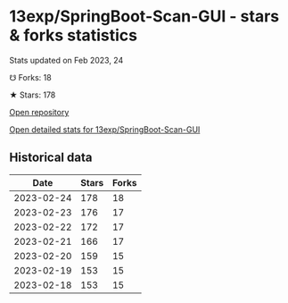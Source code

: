# 13exp/SpringBoot-Scan-GUI - stars & forks statistics

Stats updated on Feb 2023, 24

☋ Forks: 18

★ Stars: 178

[Open repository](https://github.com/13exp/SpringBoot-Scan-GUI)

[Open detailed stats for 13exp/SpringBoot-Scan-GUI](https://reviewgithub.com/rep/13exp/SpringBoot-Scan-GUI)

## Historical data
| Date | Stars | Forks |
|------|-------|-------|
| 2023-02-24 | 178 | 18 | 
| 2023-02-23 | 176 | 17 | 
| 2023-02-22 | 172 | 17 | 
| 2023-02-21 | 166 | 17 | 
| 2023-02-20 | 159 | 15 | 
| 2023-02-19 | 153 | 15 | 
| 2023-02-18 | 153 | 15 | 

